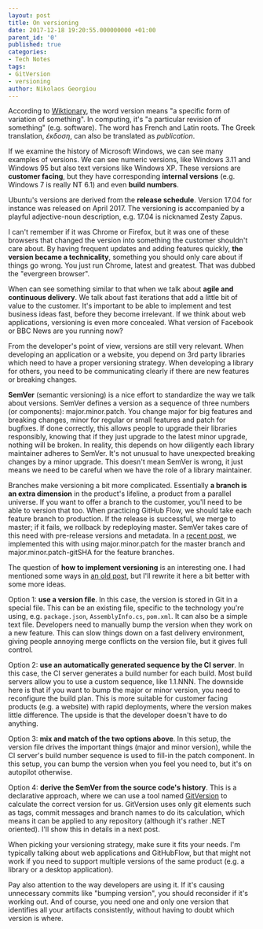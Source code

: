 ```yaml
---
layout: post
title: On versioning
date: 2017-12-18 19:20:55.000000000 +01:00
parent_id: '0'
published: true
categories:
- Tech Notes
tags:
- GitVersion
- versioning
author: Nikolaos Georgiou
---
```


According to <a href="https://en.wiktionary.org/wiki/version" target="_blank" rel="noopener">Wiktionary</a>, the word version means "a specific form of variation of something". In computing, it's "a particular revision of something" (e.g. software). The word has French and Latin roots. The Greek translation, <em>έκδοση</em>, can also be translated as <em>publication</em>.

<!--more-->

If we examine the history of Microsoft Windows, we can see many examples of versions. We can see numeric versions, like Windows 3.11 and Windows 95 but also text versions like Windows XP. These versions are <strong>customer facing</strong>, but they have corresponding <strong>internal versions</strong> (e.g. Windows 7 is really NT 6.1) and even <strong>build numbers</strong>.

Ubuntu's versions are derived from the <strong>release schedule</strong>. Version 17.04 for instance was released on April 2017. The versioning is accompanied by a playful adjective-noun description, e.g. 17.04 is nicknamed Zesty Zapus.

I can't remember if it was Chrome or Firefox, but it was one of these browsers that changed the version into something the customer shouldn't care about. By having frequent updates and adding features quickly, <strong>the version became a technicality</strong>, something you should only care about if things go wrong. You just run Chrome, latest and greatest. That was dubbed the "evergreen browser".

When can see something similar to that when we talk about <strong>agile and continuous delivery</strong>. We talk about fast iterations that add a little bit of value to the customer. It's important to be able to implement and test business ideas fast, before they become irrelevant. If we think about web applications, versioning is even more concealed. What version of Facebook or BBC News are you running now?

From the developer's point of view, versions are still very relevant. When developing an application or a website, you depend on 3rd party libraries which need to have a proper versioning strategy. When developing a library for others, you need to be communicating clearly if there are new features or breaking changes.

<strong>SemVer</strong> (semantic versioning) is a nice effort to standardize the way we talk about versions. SemVer defines a version as a sequence of three numbers (or components): major.minor.patch. You change major for big features and breaking changes, minor for regular or small features and patch for bugfixes. If done correctly, this allows people to upgrade their libraries responsibly, knowing that if they just upgrade to the latest minor upgrade, nothing will be broken. In reality, this depends on how diligently each library maintainer adheres to SemVer. It's not unusual to have unexpected breaking changes by a minor upgrade. This doesn't mean SemVer is wrong, it just means we need to be careful when we have the role of a library maintainer.

Branches make versioning a bit more complicated. Essentially <strong>a branch is an extra dimension</strong> in the product's lifeline, a product from a parallel universe. If you want to offer a branch to the customer, you'll need to be able to version that too. When practicing GitHub Flow, we should take each feature branch to production. If the release is successful, we merge to master; if it fails, we rollback by redeploying master. SemVer takes care of this need with pre-release versions and metadata. In a <a href="{{ site.baseurl }}/2017/12/02/cd-with-helm-part-5-versioned-artifacts.html" target="_blank" rel="noopener">recent post</a>, we implemented this with using major.minor.patch for the master branch and major.minor.patch-gitSHA for the feature branches.

The question of <strong>how to implement versioning</strong> is an interesting one. I had mentioned some ways in <a href="{{ site.baseurl }}/2016/08/20/automatic-versioning-of-npm-packages.html" target="_blank" rel="noopener">an old post</a>, but I'll rewrite it here a bit better with some more ideas.

Option 1: <strong>use a version file</strong>. In this case, the version is stored in Git in a special file. This can be an existing file, specific to the technology you're using, e.g. <code>package.json</code>, <code>AssemblyInfo.cs</code>, <code>pom.xml</code>. It can also be a simple text file. Developers need to manually bump the version when they work on a new feature. This can slow things down on a fast delivery environment, giving people annoying merge conflicts on the version file, but it gives full control.

Option 2: <strong>use an automatically generated sequence by the CI server</strong>. In this case, the CI server generates a build number for each build. Most build servers allow you to use a custom sequence, like 1.1.NNN. The downside here is that if you want to bump the major or minor version, you need to reconfigure the build plan. This is more suitable for customer facing products (e.g. a website) with rapid deployments, where the version makes little difference. The upside is that the developer doesn't have to do anything.

Option 3: <strong>mix and match of the two options above</strong>. In this setup, the version file drives the important things (major and minor version), while the CI server's build number sequence is used to fill-in the patch component. In this setup, you can bump the version when you feel you need to, but it's on autopilot otherwise.

Option 4: <strong>derive the SemVer from the source code's history</strong>. This is a declarative approach, where we can use a tool named <a href="https://github.com/GitTools/GitVersion" target="_blank" rel="noopener">GitVersion</a> to calculate the correct version for us. GitVersion uses only git elements such as tags, commit messages and branch names to do its calculation, which means it can be applied to any repository (although it's rather .NET oriented). I'll show this in details in a next post.

When picking your versioning strategy, make sure it fits your needs. I'm typically talking about web applications and GitHubFlow, but that might not work if you need to support multiple versions of the same product (e.g. a library or a desktop application).

Pay also attention to the way developers are using it. If it's causing unnecessary commits like "bumping version", you should reconsider if it's working out. And of course, you need one and only one version that identifies all your artifacts consistently, without having to doubt which version is where.
